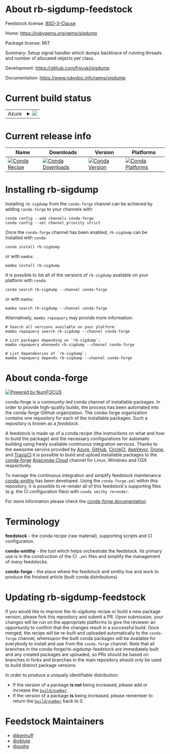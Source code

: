 About rb-sigdump-feedstock
==========================

Feedstock license: [BSD-3-Clause](https://github.com/conda-forge/rb-sigdump-feedstock/blob/main/LICENSE.txt)

Home: https://rubygems.org/gems/sigdump

Package license: MIT

Summary: Setup signal handler which dumps backtrace of running threads and
number of allocated objects per class.


Development: https://github.com/frsyuki/sigdump

Documentation: https://www.rubydoc.info/gems/sigdump

Current build status
====================


<table>
    
  <tr>
    <td>Azure</td>
    <td>
      <details>
        <summary>
          <a href="https://dev.azure.com/conda-forge/feedstock-builds/_build/latest?definitionId=7827&branchName=main">
            <img src="https://dev.azure.com/conda-forge/feedstock-builds/_apis/build/status/rb-sigdump-feedstock?branchName=main">
          </a>
        </summary>
        <table>
          <thead><tr><th>Variant</th><th>Status</th></tr></thead>
          <tbody><tr>
              <td>linux_64_ruby2.5</td>
              <td>
                <a href="https://dev.azure.com/conda-forge/feedstock-builds/_build/latest?definitionId=7827&branchName=main">
                  <img src="https://dev.azure.com/conda-forge/feedstock-builds/_apis/build/status/rb-sigdump-feedstock?branchName=main&jobName=linux&configuration=linux%20linux_64_ruby2.5" alt="variant">
                </a>
              </td>
            </tr><tr>
              <td>linux_64_ruby2.6</td>
              <td>
                <a href="https://dev.azure.com/conda-forge/feedstock-builds/_build/latest?definitionId=7827&branchName=main">
                  <img src="https://dev.azure.com/conda-forge/feedstock-builds/_apis/build/status/rb-sigdump-feedstock?branchName=main&jobName=linux&configuration=linux%20linux_64_ruby2.6" alt="variant">
                </a>
              </td>
            </tr><tr>
              <td>osx_64_ruby2.5</td>
              <td>
                <a href="https://dev.azure.com/conda-forge/feedstock-builds/_build/latest?definitionId=7827&branchName=main">
                  <img src="https://dev.azure.com/conda-forge/feedstock-builds/_apis/build/status/rb-sigdump-feedstock?branchName=main&jobName=osx&configuration=osx%20osx_64_ruby2.5" alt="variant">
                </a>
              </td>
            </tr><tr>
              <td>osx_64_ruby2.6</td>
              <td>
                <a href="https://dev.azure.com/conda-forge/feedstock-builds/_build/latest?definitionId=7827&branchName=main">
                  <img src="https://dev.azure.com/conda-forge/feedstock-builds/_apis/build/status/rb-sigdump-feedstock?branchName=main&jobName=osx&configuration=osx%20osx_64_ruby2.6" alt="variant">
                </a>
              </td>
            </tr>
          </tbody>
        </table>
      </details>
    </td>
  </tr>
</table>

Current release info
====================

| Name | Downloads | Version | Platforms |
| --- | --- | --- | --- |
| [![Conda Recipe](https://img.shields.io/badge/recipe-rb--sigdump-green.svg)](https://anaconda.org/conda-forge/rb-sigdump) | [![Conda Downloads](https://img.shields.io/conda/dn/conda-forge/rb-sigdump.svg)](https://anaconda.org/conda-forge/rb-sigdump) | [![Conda Version](https://img.shields.io/conda/vn/conda-forge/rb-sigdump.svg)](https://anaconda.org/conda-forge/rb-sigdump) | [![Conda Platforms](https://img.shields.io/conda/pn/conda-forge/rb-sigdump.svg)](https://anaconda.org/conda-forge/rb-sigdump) |

Installing rb-sigdump
=====================

Installing `rb-sigdump` from the `conda-forge` channel can be achieved by adding `conda-forge` to your channels with:

```
conda config --add channels conda-forge
conda config --set channel_priority strict
```

Once the `conda-forge` channel has been enabled, `rb-sigdump` can be installed with `conda`:

```
conda install rb-sigdump
```

or with `mamba`:

```
mamba install rb-sigdump
```

It is possible to list all of the versions of `rb-sigdump` available on your platform with `conda`:

```
conda search rb-sigdump --channel conda-forge
```

or with `mamba`:

```
mamba search rb-sigdump --channel conda-forge
```

Alternatively, `mamba repoquery` may provide more information:

```
# Search all versions available on your platform:
mamba repoquery search rb-sigdump --channel conda-forge

# List packages depending on `rb-sigdump`:
mamba repoquery whoneeds rb-sigdump --channel conda-forge

# List dependencies of `rb-sigdump`:
mamba repoquery depends rb-sigdump --channel conda-forge
```


About conda-forge
=================

[![Powered by
NumFOCUS](https://img.shields.io/badge/powered%20by-NumFOCUS-orange.svg?style=flat&colorA=E1523D&colorB=007D8A)](https://numfocus.org)

conda-forge is a community-led conda channel of installable packages.
In order to provide high-quality builds, the process has been automated into the
conda-forge GitHub organization. The conda-forge organization contains one repository
for each of the installable packages. Such a repository is known as a *feedstock*.

A feedstock is made up of a conda recipe (the instructions on what and how to build
the package) and the necessary configurations for automatic building using freely
available continuous integration services. Thanks to the awesome service provided by
[Azure](https://azure.microsoft.com/en-us/services/devops/), [GitHub](https://github.com/),
[CircleCI](https://circleci.com/), [AppVeyor](https://www.appveyor.com/),
[Drone](https://cloud.drone.io/welcome), and [TravisCI](https://travis-ci.com/)
it is possible to build and upload installable packages to the
[conda-forge](https://anaconda.org/conda-forge) [Anaconda-Cloud](https://anaconda.org/)
channel for Linux, Windows and OSX respectively.

To manage the continuous integration and simplify feedstock maintenance
[conda-smithy](https://github.com/conda-forge/conda-smithy) has been developed.
Using the ``conda-forge.yml`` within this repository, it is possible to re-render all of
this feedstock's supporting files (e.g. the CI configuration files) with ``conda smithy rerender``.

For more information please check the [conda-forge documentation](https://conda-forge.org/docs/).

Terminology
===========

**feedstock** - the conda recipe (raw material), supporting scripts and CI configuration.

**conda-smithy** - the tool which helps orchestrate the feedstock.
                   Its primary use is in the construction of the CI ``.yml`` files
                   and simplify the management of *many* feedstocks.

**conda-forge** - the place where the feedstock and smithy live and work to
                  produce the finished article (built conda distributions)


Updating rb-sigdump-feedstock
=============================

If you would like to improve the rb-sigdump recipe or build a new
package version, please fork this repository and submit a PR. Upon submission,
your changes will be run on the appropriate platforms to give the reviewer an
opportunity to confirm that the changes result in a successful build. Once
merged, the recipe will be re-built and uploaded automatically to the
`conda-forge` channel, whereupon the built conda packages will be available for
everybody to install and use from the `conda-forge` channel.
Note that all branches in the conda-forge/rb-sigdump-feedstock are
immediately built and any created packages are uploaded, so PRs should be based
on branches in forks and branches in the main repository should only be used to
build distinct package versions.

In order to produce a uniquely identifiable distribution:
 * If the version of a package **is not** being increased, please add or increase
   the [``build/number``](https://docs.conda.io/projects/conda-build/en/latest/resources/define-metadata.html#build-number-and-string).
 * If the version of a package **is** being increased, please remember to return
   the [``build/number``](https://docs.conda.io/projects/conda-build/en/latest/resources/define-metadata.html#build-number-and-string)
   back to 0.

Feedstock Maintainers
=====================

* [@benhuff](https://github.com/benhuff/)
* [@oblute](https://github.com/oblute/)
* [@sodre](https://github.com/sodre/)


